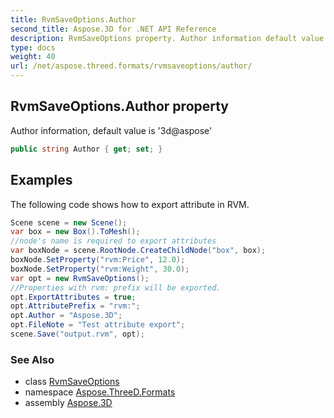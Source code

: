 ```yaml
---
title: RvmSaveOptions.Author
second_title: Aspose.3D for .NET API Reference
description: RvmSaveOptions property. Author information default value is 3daspose
type: docs
weight: 40
url: /net/aspose.threed.formats/rvmsaveoptions/author/
---
```

## RvmSaveOptions.Author property

Author information, default value is '3d@aspose'

```csharp
public string Author { get; set; }
```

## Examples

The following code shows how to export attribute in RVM.

```csharp
Scene scene = new Scene();
var box = new Box().ToMesh();
//node's name is required to export attributes
var boxNode = scene.RootNode.CreateChildNode("box", box);
boxNode.SetProperty("rvm:Price", 12.0);
boxNode.SetProperty("rvm:Weight", 30.0);
var opt = new RvmSaveOptions();
//Properties with rvm: prefix will be exported.
opt.ExportAttributes = true;
opt.AttributePrefix = "rvm:";
opt.Author = "Aspose.3D";
opt.FileNote = "Test attribute export";
scene.Save("output.rvm", opt);
```

### See Also

* class [RvmSaveOptions](../)
* namespace [Aspose.ThreeD.Formats](../../rvmsaveoptions/)
* assembly [Aspose.3D](../../../)


